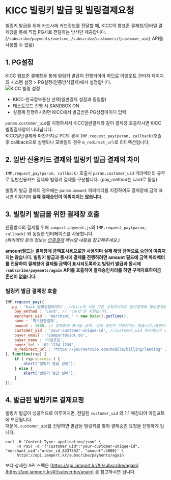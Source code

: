 # KICC 빌링키 발급 및 빌링결제요청  
빌링키 발급을 위해 카드사에 카드정보를 전달할 때, KICC의 웹표준 결제창/모바일 결제창을 통해 직접 PG사로 전달하는 방식만 제공합니다.  
(`/subscribe/payments/onetime`, `/subscribe/customers/{customer_uid}` API를 사용할 수 없음)


## 1. PG설정  
KICC 웹표준 결제창을 통해 빌링키 발급이 진행되어야 하므로 아임포트 관리자 페이지의 시스템 설정 > PG설정(인증방식결제)에서 설정합니다.  
![KICC 빌링 설정](../screenshot/kicc-setting.png)

- KICC-한국정보통신 선택(일반결제 설정과 동일함)  
- 테스트모드 진행 시 SANDBOX ON
- 실결제 진행하시려면 KICC에서 발급받은 PG상점아이디 입력  

`param.customer_uid`를 지정하셔서 KICC일반결제와 같이 결제창 호출하시면 KICC 빌링결제창이 나타납니다.   
KICC일반결제와 마찬가지로 PC의 경우 `IMP.request_pay(param, callback)`호출 후 callback으로 실행되나 모바일의 경우 `m_redirect_url`로 리디렉션됩니다.  

## 2. 일반 신용카드 결제와 빌링키 발급 결제의 차이  

`IMP.request_pay(param, callback)` 호출시 `param.customer_uid` 파라메터의 유무로 일반신용카드 결제와 빌링키 결제를 구분합니다. (pay_method는 card로 동일)

빌링키 발급 결제의 경우에는 `param.amount` 파라메터를 지정하여도 결제창에 금액 표시만 이뤄지며 **실제 결제승인이 이뤄지지는 않습니다**.  

## 3. 빌링키 발급을 위한 결제창 호출
인증방식의 결제를 위해 `iamport.payment.js`의 `IMP.request_pay(param, callback)` 와 동일한 인터페이스를 사용합니다.  
*(파라메터 등의 정보는 [인증결제](https://github.com/iamport/iamport-manual/tree/master/%EC%9D%B8%EC%A6%9D%EA%B2%B0%EC%A0%9C) 매뉴얼 내용을 참고해주세요.)*  

**amount필드는 결제창에 금액표시용으로만 사용되며 실제 해당 금액으로 승인이 이뤄지지는 않습니다. 빌링키 발급과 동시에 결제를 진행하려면 amount 필드에 금액 파라메터를 전달하여 결제창에 결제될 금액이 표시되도록하고 빌링키 발급과 동시에 `/subscribe/payments/again` API를 호출하여 결제승인처리를 하면 구매자로하여금 혼선이 없습니다.**  


### 빌링키 발급 결제창 호출  

```javascript
IMP.request_pay({
   pg : 'kicc.빌링상점아이디', //kicc의 서로 다른 상점아이디로 일반결제와 빌링결제를 동시에 이용할 경우 빌링상점아이디를 지정해주셔야 합니다.
	pay_method : 'card', // 'card'만 지원됩니다.
	merchant_uid : 'merchant_' + new Date().getTime(),
	name : '최초인증결제',
	amount : 1000, // 결제창에 표시될 금액. 실제 승인이 이뤄지지는 않습니다.(0원이라고 기재하셔도 됩니다)
	customer_uid : 'your-customer-unique-id', //customer_uid 파라메터가 있어야 빌링키 발급을 시도합니다.
	buyer_email : 'iamport@siot.do',
	buyer_name : '아임포트',
	buyer_tel : '02-1234-1234',
	m_redirect_url : "https://yourservice.com/mobile/billing/landing" //모바일에서 빌링키 발급 후 이동할 URL
}, function(rsp) {
	if ( rsp.success ) {
		alert('빌링키 발급 성공');
	} else {
		alert('빌링키 발급 실패');
	}
});
```


## 4. 발급된 빌링키로 결제요청  
빌링키 발급이 성공적으로 이루어지면, 전달된 `customer_uid` 와 1:1 매칭되어 아임포트에 보관됩니다.  
때문에, `customer_uid`를 전달하면 발급된 빌링키를 찾아 결제승인 요청을 진행하게 됩니다.  

```
curl -H "Content-Type: application/json" \   
     -X POST -d '{"customer_uid":"your-customer-unique-id", "merchant_uid":"order_id_8237352", "amount":3000}' \
     https://api.iamport.kr/subscribe/payments/again
```

보다 상세한 API 스펙은 [https://api.iamport.kr/#!/subscribe/again](https://api.iamport.kr/#!/subscribe/again) 를 참고하시면 됩니다.  